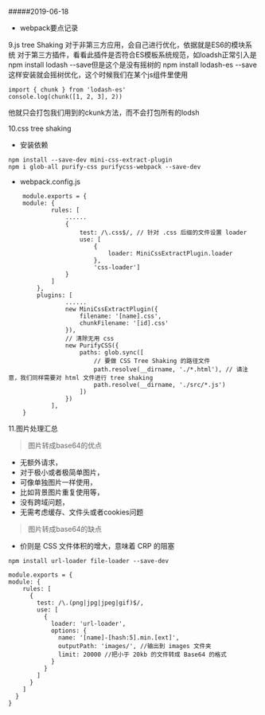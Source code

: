#####2019-06-18
- webpack要点记录

9.js tree Shaking
对于非第三方应用，会自己进行优化，依据就是ES6的模块系统
对于第三方插件，看看此插件是否符合ES模板系统规范，如loadsh正常引入是npm install lodash --save但是这个是没有摇树的
npm install lodash-es --save 这样安装就会摇树优化，这个时候我们在某个js组件里使用
```
import { chunk } from 'lodash-es'
console.log(chunk([1, 2, 3], 2))
```
他就只会打包我们用到的ckunk方法，而不会打包所有的lodsh

10.css tree shaking
- 安装依赖
```
npm install --save-dev mini-css-extract-plugin
npm i glob-all purify-css purifycss-webpack --save-dev
```
- webpack.config.js
```
    module.exports = {
    module: {
            rules: [
                ......
                {
                    test: /\.css$/, // 针对 .css 后缀的文件设置 loader
                    use: [
                        {
                            loader: MiniCssExtractPlugin.loader
                        },
                        'css-loader']
                }
            ]
        },
        plugins: [
                ......
                new MiniCssExtractPlugin({
                    filename: '[name].css',
                    chunkFilename: '[id].css'
                }),
                // 清除无用 css
                new PurifyCSS({
                    paths: glob.sync([
                        // 要做 CSS Tree Shaking 的路径文件
                        path.resolve(__dirname, './*.html'), // 请注意，我们同样需要对 html 文件进行 tree shaking
                        path.resolve(__dirname, './src/*.js')
                    ])
                })
            ],
    }
```
11.图片处理汇总
>图片转成base64的优点
- 无额外请求，
- 对于极小或者极简单图片，
- 可像单独图片一样使用，
- 比如背景图片重复使用等，
- 没有跨域问题，
- 无需考虑缓存、文件头或者cookies问题  
>图片转成base64的缺点
- 价则是 CSS 文件体积的增大，意味着 CRP 的阻塞
                  
             


```
npm install url-loader file-loader --save-dev
```
```
module.exports = {
module: {
    rules: [
      {
        test: /\.(png|jpg|jpeg|gif)$/,
        use: [
          {
            loader: 'url-loader',
            options: {
              name: '[name]-[hash:5].min.[ext]',
              outputPath: 'images/', //输出到 images 文件夹
              limit: 20000 //把小于 20kb 的文件转成 Base64 的格式
            }
          }
        ]
      }
    ]
  }
}
```
